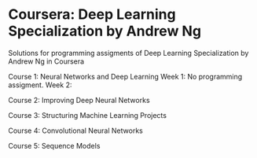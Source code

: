 # Coursera: Deep Learning Specialization by Andrew Ng
Solutions for programming assigments of Deep Learning Specialization by Andrew Ng in Coursera

Course 1: Neural Networks and Deep Learning
          Week 1: No programming assigment.
          Week 2:

Course 2: Improving Deep Neural Networks

Course 3: Structuring Machine Learning Projects

Course 4: Convolutional Neural Networks

Course 5: Sequence Models
